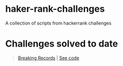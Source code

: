 # haker-rank-challenges

A collection of scripts from hackerrank challenges

# Challenges solved to date

> [Breaking Records](https://www.hackerrank.com/challenges/breaking-best-and-worst-records/problem) | [See code](breaking_records.rb)
